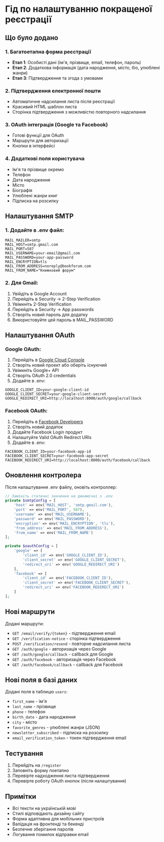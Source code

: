 # Гід по налаштуванню покращеної реєстрації

## Що було додано

### 1. Багатоетапна форма реєстрації
- **Етап 1**: Особисті дані (ім'я, прізвище, email, телефон, пароль)
- **Етап 2**: Додаткова інформація (дата народження, місто, біо, улюблені жанри)
- **Етап 3**: Підтвердження та згода з умовами

### 2. Підтвердження електронної пошти
- Автоматичне надсилання листа після реєстрації
- Красивий HTML шаблон листа
- Сторінка підтвердження з можливістю повторного надсилання

### 3. OAuth інтеграція (Google та Facebook)
- Готові функції для OAuth
- Маршрути для авторизації
- Кнопки в інтерфейсі

### 4. Додаткові поля користувача
- Ім'я та прізвище окремо
- Телефон
- Дата народження
- Місто
- Біографія
- Улюблені жанри книг
- Підписка на розсилку

## Налаштування SMTP

### 1. Додайте в .env файл:
```env
MAIL_MAILER=smtp
MAIL_HOST=smtp.gmail.com
MAIL_PORT=587
MAIL_USERNAME=your-email@gmail.com
MAIL_PASSWORD=your-app-password
MAIL_ENCRYPTION=tls
MAIL_FROM_ADDRESS=noreply@bookforum.com
MAIL_FROM_NAME="Книжковий форум"
```

### 2. Для Gmail:
1. Увійдіть в Google Account
2. Перейдіть в Security → 2-Step Verification
3. Увімкніть 2-Step Verification
4. Перейдіть в Security → App passwords
5. Створіть новий пароль для додатку
6. Використовуйте цей пароль в MAIL_PASSWORD

## Налаштування OAuth

### Google OAuth:
1. Перейдіть в [Google Cloud Console](https://console.cloud.google.com/)
2. Створіть новий проект або оберіть існуючий
3. Увімкніть Google+ API
4. Створіть OAuth 2.0 credentials
5. Додайте в .env:
```env
GOOGLE_CLIENT_ID=your-google-client-id
GOOGLE_CLIENT_SECRET=your-google-client-secret
GOOGLE_REDIRECT_URI=http://localhost:8000/auth/google/callback
```

### Facebook OAuth:
1. Перейдіть в [Facebook Developers](https://developers.facebook.com/)
2. Створіть новий додаток
3. Додайте Facebook Login продукт
4. Налаштуйте Valid OAuth Redirect URIs
5. Додайте в .env:
```env
FACEBOOK_CLIENT_ID=your-facebook-app-id
FACEBOOK_CLIENT_SECRET=your-facebook-app-secret
FACEBOOK_REDIRECT_URI=http://localhost:8000/auth/facebook/callback
```

## Оновлення контролера

Після налаштування .env файлу, оновіть контроллер:

```php
// Замініть статичні значення на динамічні з .env
private $smtpConfig = [
    'host' => env('MAIL_HOST', 'smtp.gmail.com'),
    'port' => env('MAIL_PORT', 587),
    'username' => env('MAIL_USERNAME'),
    'password' => env('MAIL_PASSWORD'),
    'encryption' => env('MAIL_ENCRYPTION', 'tls'),
    'from_address' => env('MAIL_FROM_ADDRESS'),
    'from_name' => env('MAIL_FROM_NAME')
];

private $oauthConfig = [
    'google' => [
        'client_id' => env('GOOGLE_CLIENT_ID'),
        'client_secret' => env('GOOGLE_CLIENT_SECRET'),
        'redirect_uri' => env('GOOGLE_REDIRECT_URI')
    ],
    'facebook' => [
        'client_id' => env('FACEBOOK_CLIENT_ID'),
        'client_secret' => env('FACEBOOK_CLIENT_SECRET'),
        'redirect_uri' => env('FACEBOOK_REDIRECT_URI')
    ]
];
```

## Нові маршрути

Додані маршрути:
- `GET /email/verify/{token}` - підтвердження email
- `GET /verification-notice` - сторінка підтвердження
- `POST /verification/resend` - повторне надсилання листа
- `GET /auth/google` - авторизація через Google
- `GET /auth/google/callback` - callback для Google
- `GET /auth/facebook` - авторизація через Facebook
- `GET /auth/facebook/callback` - callback для Facebook

## Нові поля в базі даних

Додані поля в таблицю `users`:
- `first_name` - ім'я
- `last_name` - прізвище
- `phone` - телефон
- `birth_date` - дата народження
- `city` - місто
- `favorite_genres` - улюблені жанри (JSON)
- `newsletter_subscribed` - підписка на розсилку
- `email_verification_token` - токен підтвердження email

## Тестування

1. Перейдіть на `/register`
2. Заповніть форму поетапно
3. Перевірте надходження листа підтвердження
4. Перевірте роботу OAuth кнопок (після налаштування)

## Примітки

- Всі тексти на українській мові
- Стилі відповідають дизайну сайту
- Форма адаптивна для мобільних пристроїв
- Валідація на фронтенді та бекенді
- Безпечне зберігання паролів
- Логування помилок відправки email

